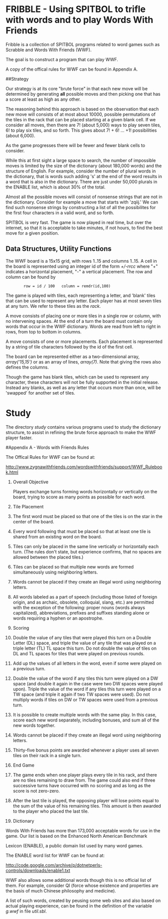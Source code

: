 # FRIBBLE - Using SPITBOL to trifle with words and to play Words With Friends

Fribble is a collection of SPITBOL programs related to word games such as Scrabble and Words With Friends (WWF).

The goal is to construct a program that can play WWF.

A copy of the offical rules for WWF can be found in Appendix A.

##Strategy

Our strategy is at its core "brute force" in that each
new move will be determined by generating **all** possible moves and
then picking one that has a score at least as high as any other.

The reasoning behind this approach is based on the observation
that each new move will consists of at most about 10000, possible permutations of the tiles in the rack that can be placed
starting at a given blank cell.
If we consider all moves, then there are 7! (about 5,000) ways to play seven tiles, 6! to play six tiles, 
and so forth. This gives about 7! + 6! ... +1! possibilities (about 6,000).

As the game progresses there will be fewer and fewer blank cells to consider.

While this at first sight a large space to search, the number of impossible moves is
limited by the size of the dictionary (about 180,000 words) and 
the structure of English. For example, consider the number of plural words in the dictionary, that is words such adding 's' at the end of
the word results in a word that is also in the dictionary.
There are just under 50,000 plurals in the ENABLE list, which is about 30% of the total.

Almost all the possible moves will consist of nonsense strings that are  not in the dictionary. 
Consider for example a  move that starts with 'zqiij.' We can find such nonsense strings
by constructing a list of all the possibilites for the first four characters in a valid word, and so forth.

SPITBOL is very fast. The game is now played in real time, but over the internet, so that it is 
acceptable to take minutes, if not hours, to find the best move for a given position.


## Data Structures, Utility Functions



The WWF board is a 15x15 grid, with rows 1..15 and columns 1..15. A cell in the board is represented using an integer id
of the form *+/-rrcc* where "+" indicates a horizontal placement, "-" a vertical placement. The row and column
can be found by

			row = id / 100   column = remdr(id,100)

The game is played with tiles, each representing a letter, and 'blank' tiles that can be used
to represent any letter.  Each player has at most seven tiles at any turn. We refer to these tiles as the *rack*.

A move consists of placing one or more tiles in a single row or column, with no intervening spaces.
At the end of a turn the board must contain only words that occur in the WWF dictionary. Words are read from left
to right in rows, from top to bottom in columns.

A move consists of one or more placements. Each placement is represented by a string of tile characters followed
by the id of the first cell.

The board can be represented either as a two-dimensional array, *array('15,15')* or as an array of lines, *array(7)*.
Note that giving the rows also defines the columns.

Though the game has blank tiles, which can be used to represent any character, these characters will not be fully
supported in the initial release. Instead any blanks, as well as any letter that occurs more than once, will be
'swapped' for another set of tiles.


# Study

The directory *study* contains various programs used to study the dictionary structure, to assist in
refining the brute force approach to make the WWF player faster.



#Appendix A - Words with Friends Rules

The Offical Rules for WWF can be found at:

http://www.zygnawithfriends.com/wordswithfriends/support/WWF_Rulebook.html

1. Overall Objective

    Players exchange turns forming words horizontally or vertically on the board, trying to score as many points as possible for each word.

2. Tile Placement

  1. The first word must be placed so that one of the tiles is on the star in the center of the board.

  2. Every word following that must be placed so that at least one tile is shared from an existing word on the board.

  3. Tiles can only be placed in the same line vertically or horizontally each turn. (The rules don't state,
 but experience confirms, that no spaces are allowed between the placed tiles.)

  4. Tiles can be placed so that multiple new words are formed simultaneously using neighboring letters.

  5. Words cannot be placed if they create an illegal word using neighboring letters.

  6. All words labeled as a part of speech (including those listed of foreign origin, and as archaic, obsolete, colloquial, slang, etc.)
       are permitted with the exception of the following: proper nouns (words always capitalized), abbreviations, prefixes and suffixes
       standing alone or words requiring a hyphen or an apostrophe.

3. Scoring

  1. Double the value of any tiles that were played this turn on a Double Letter (DL) space, and triple the value of 
any tile that was played on a triple letter (TL) TL space this turn. 
Do not double the value of tiles on DL and TL spaces for tiles that were played on previous rounds.

  2. Add up the values of all letters in the word, even if some were played on a previous turn.

  3. Double the value of the word if any tiles this turn were played on a DW space (and double it again 
in the case were two DW spaces were played upon). Triple the value of the word if any tiles this turn were played on a 
TW space (and triple it again if two TW spaces were used). Do not multiply words if tiles on DW or 
TW spaces were used from a previous turn.

  4. It is possible to create multiple words with the same play. In this case, score each new word separately,
 including bonuses, and sum all of the new words together.  

  5. Words cannot be placed if they create an illegal word using neighboring letters.

  6. Thirty-five bonus points are awarded whenever a player uses all seven tiles on their rack in a single turn.

4. End Game

  1. The game ends when one player plays every tile in his rack, and there are no tiles remaining to draw from.
The game could also end if three successive turns have occurred with no scoring and as long as the score is not zero-zero.

  2. After the last tile is played, the opposing player will lose points equal to the sum of the value of his remaining tiles.
This amount is then awarded to the player who placed the last tile.

5. Dictionary

Words With Friends has more than 173,000 acceptable words for use in the game. Our list is based on the Enhanced North American Benchmark

   Lexicon (ENABLE), a public domain list used by many word games.  

The ENABLE word list for WWF can be found at:

http://code.google.com/archive/p/dotnetperls-controls/downloads/enable1.txt

WWF also allows some additional words though this is no official list of them.  For example, consider QI 
(force whose existence and properties are the basis of much Chinese philosophy and medicine).

A list of such words, created by peusing some web sites and also based on actual playing experience, can be
found in the definition of the variable *g.wwf* in file *util.sbl*.




